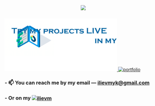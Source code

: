 <h1 align="center"><img src="./assets/Mykhailo_Iliev.gif" width="450px"/></h1>

<a href="https://www.ilievm.com/" target="_blank"> 
  <img src="./assets/tryMyProjects.gif" height="170px" alt="portfolio"/> 
</a>
<a href="https://www.ilievm.com/" target="_blank"> 
  <img src="./assets/portfolio.gif" height="230px" alt="portfolio"/> 
</a>

<h3 align="left"> - 📫 You can reach me by my email — <a href="mailto:webmaster@example.com">ilievmyk@gmail.com
</a> </h3>

<h3 align="left"> - Or on my <a href="https://linkedin.com/in/ilievm" target="blank"><img align="center" src="https://content.linkedin.com/content/dam/me/business/en-us/amp/brand-site/v2/bg/LI-Logo.svg.original.svg" alt="ilievm" height="35" /></a> </h3>